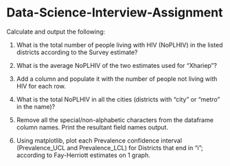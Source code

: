 # Data-Science-Interview-Assignment

Calculate and output the following:

1) What is the total number of people living with HIV (NoPLHIV) in the listed districts according to the Survey estimate?

2) What is the average NoPLHIV of the two estimates used for “Xhariep”?

3) Add a column and populate it with the number of people not living with HIV for each row.

4) What is the total NoPLHIV in all the cities (districts with “city” or “metro” in the name)? 

5) Remove all the special/non-alphabetic characters from the dataframe column names. Print the resultant field names output. 

6) Using matplotlib, plot each Prevalence confidence interval (Prevalence_UCL and Prevalence_LCL) for Districts that end in “i”; according to Fay-Herriott estimates on 1 graph. 
